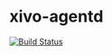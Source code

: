 xivo-agentd
===========

[![Build Status](https://travis-ci.org/xivo-pbx/xivo-agentd.png?branch=master)](https://travis-ci.org/xivo-pbx/xivo-agentd)
